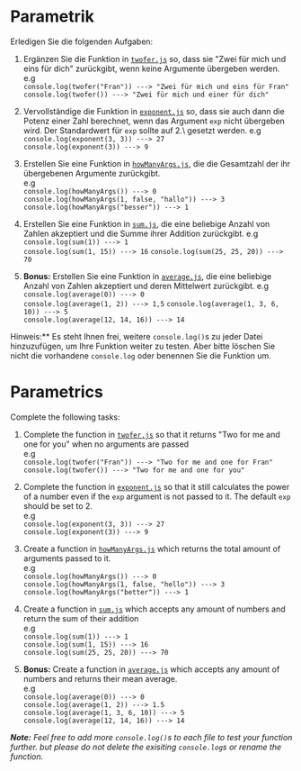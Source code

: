 # Parametrik

Erledigen Sie die folgenden Aufgaben:

1. Ergänzen Sie die Funktion in [`twofer.js`](./twofer.js) so, dass sie "Zwei für mich und eins für dich" zurückgibt, wenn keine Argumente übergeben werden.
e.g\
`console.log(twofer("Fran")) ---> "Zwei für mich und eins für Fran" ` \
`console.log(twofer()) ---> "Zwei für mich und einer für dich" `
    
1. Vervollständige die Funktion in [`exponent.js`](./exponent.js) so, dass sie auch dann die Potenz einer Zahl berechnet, wenn das Argument `exp` nicht übergeben wird. Der Standardwert für `exp` sollte auf 2.\ gesetzt werden.
e.g\
`console.log(exponent(3, 3)) ---> 27 `\
`console.log(exponent(3)) ---> 9`

1. Erstellen Sie eine Funktion in [`howManyArgs.js`](./howManyArgs.js), die die Gesamtzahl der ihr übergebenen Argumente zurückgibt.\
e.g\
`console.log(howManyArgs()) ---> 0 `\
`console.log(howManyArgs(1, false, "hallo")) ---> 3` \
`console.log(howManyArgs("besser")) ---> 1`

1. Erstellen Sie eine Funktion in [`sum.js`](./sum.js), die eine beliebige Anzahl von Zahlen akzeptiert und die Summe ihrer Addition zurückgibt.
e.g\
`console.log(sum(1)) ---> 1`\
`console.log(sum(1, 15)) ---> 16`
`console.log(sum(25, 25, 20)) ---> 70`

1. **Bonus:** Erstellen Sie eine Funktion in [`average.js`](./average.js), die eine beliebige Anzahl von Zahlen akzeptiert und deren Mittelwert zurückgibt.
e.g\
`console.log(average(0)) ---> 0`\
`console.log(average(1, 2)) ---> 1,5`
`console.log(average(1, 3, 6, 10)) ---> 5`\
`console.log(average(12, 14, 16)) ---> 14`

Hinweis:** Es steht Ihnen frei, weitere `console.log()`s zu jeder Datei hinzuzufügen, um Ihre Funktion weiter zu testen. Aber bitte löschen Sie nicht die vorhandene `console.log` oder benennen Sie die Funktion um.



# Parametrics

Complete the following tasks:

1. Complete the function in [`twofer.js`](./twofer.js) so that it returns "Two for me and one for you" when no arguments are passed\
e.g\
`console.log(twofer("Fran")) ---> "Two for me and one for Fran" ` \
`console.log(twofer()) ---> "Two for me and one for you" `
    
1. Complete the function in [`exponent.js`](./exponent.js) so that it still calculates the power of a 
number even if the `exp` argument is not passed to it. The default `exp` should be set to 2.\
e.g\
`console.log(exponent(3, 3)) ---> 27 `\
`console.log(exponent(3)) ---> 9`

1. Create a function in [`howManyArgs.js`](./howManyArgs.js) which returns the total amount of arguments passed to it.\
e.g\
`console.log(howManyArgs()) ---> 0 `\
`console.log(howManyArgs(1, false, "hello")) ---> 3` \
`console.log(howManyArgs("better")) ---> 1`

1. Create a function in [`sum.js`](./sum.js) which accepts any amount of numbers and return the sum of their addition\
e.g\
`console.log(sum(1)) ---> 1`\
 `console.log(sum(1, 15)) ---> 16`\
`console.log(sum(25, 25, 20)) ---> 70`

1. **Bonus:** Create a function in [`average.js`](./average.js) which accepts any amount of numbers and returns their mean average.\
e.g\
`console.log(average(0)) ---> 0`\
`console.log(average(1, 2)) ---> 1.5`\
`console.log(average(1, 3, 6, 10)) ---> 5`\
`console.log(average(12, 14, 16)) ---> 14`

_**Note:** Feel free to add more `console.log()`s to each file to test your function further. but please do not delete the exisiting `console.log`s or rename the function._
